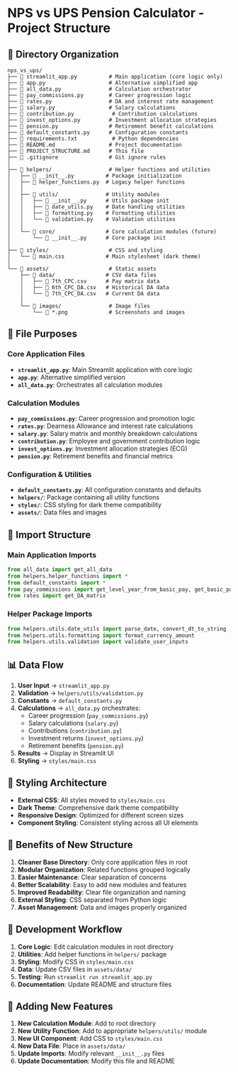 # NPS vs UPS Pension Calculator - Project Structure

## 📁 **Directory Organization**

```
nps_vs_ups/
├── 📄 streamlit_app.py          # Main application (core logic only)
├── 📄 app.py                    # Alternative simplified app
├── 📄 all_data.py               # Calculation orchestrator
├── 📄 pay_commissions.py        # Career progression logic
├── 📄 rates.py                  # DA and interest rate management
├── 📄 salary.py                 # Salary calculations
├── 📄 contribution.py            # Contribution calculations
├── 📄 invest_options.py         # Investment allocation strategies
├── 📄 pension.py                # Retirement benefit calculations
├── 📄 default_constants.py      # Configuration constants
├── 📄 requirements.txt           # Python dependencies
├── 📄 README.md                 # Project documentation
├── 📄 PROJECT_STRUCTURE.md      # This file
├── 📄 .gitignore                # Git ignore rules
│
├── 📁 helpers/                  # Helper functions and utilities
│   ├── 📄 __init__.py          # Package initialization
│   ├── 📄 helper_functions.py  # Legacy helper functions
│   │
│   ├── 📁 utils/               # Utility modules
│   │   ├── 📄 __init__.py      # Utils package init
│   │   ├── 📄 date_utils.py    # Date handling utilities
│   │   ├── 📄 formatting.py    # Formatting utilities
│   │   └── 📄 validation.py    # Validation utilities
│   │
│   └── 📁 core/                # Core calculation modules (future)
│       └── 📄 __init__.py      # Core package init
│
├── 📁 styles/                   # CSS and styling
│   └── 📄 main.css             # Main stylesheet (dark theme)
│
└── 📁 assets/                   # Static assets
    ├── 📁 data/                # CSV data files
    │   ├── 📄 7th_CPC.csv      # Pay matrix data
    │   ├── 📄 6th_CPC_DA.csv   # Historical DA data
    │   └── 📄 7th_CPC_DA.csv   # Current DA data
    │
    └── 📁 images/               # Image files
        └── 📄 *.png             # Screenshots and images
```

## 🎯 **File Purposes**

### **Core Application Files**
- **`streamlit_app.py`**: Main Streamlit application with core logic
- **`app.py`**: Alternative simplified version
- **`all_data.py`**: Orchestrates all calculation modules

### **Calculation Modules**
- **`pay_commissions.py`**: Career progression and promotion logic
- **`rates.py`**: Dearness Allowance and interest rate calculations
- **`salary.py`**: Salary matrix and monthly breakdown calculations
- **`contribution.py`**: Employee and government contribution logic
- **`invest_options.py`**: Investment allocation strategies (ECG)
- **`pension.py`**: Retirement benefits and financial metrics

### **Configuration & Utilities**
- **`default_constants.py`**: All configuration constants and defaults
- **`helpers/`**: Package containing all utility functions
- **`styles/`**: CSS styling for dark theme compatibility
- **`assets/`**: Data files and images

## 🔄 **Import Structure**

### **Main Application Imports**
```python
from all_data import get_all_data
from helpers.helper_functions import *
from default_constants import *
from pay_commissions import get_level_year_from_basic_pay, get_basic_pay
from rates import get_DA_matrix
```

### **Helper Package Imports**
```python
from helpers.utils.date_utils import parse_date, convert_dt_to_string
from helpers.utils.formatting import format_currency_amount
from helpers.utils.validation import validate_user_inputs
```

## 📊 **Data Flow**

1. **User Input** → `streamlit_app.py`
2. **Validation** → `helpers/utils/validation.py`
3. **Constants** → `default_constants.py`
4. **Calculations** → `all_data.py` orchestrates:
   - Career progression (`pay_commissions.py`)
   - Salary calculations (`salary.py`)
   - Contributions (`contribution.py`)
   - Investment returns (`invest_options.py`)
   - Retirement benefits (`pension.py`)
5. **Results** → Display in Streamlit UI
6. **Styling** → `styles/main.css`

## 🎨 **Styling Architecture**

- **External CSS**: All styles moved to `styles/main.css`
- **Dark Theme**: Comprehensive dark theme compatibility
- **Responsive Design**: Optimized for different screen sizes
- **Component Styling**: Consistent styling across all UI elements

## 🚀 **Benefits of New Structure**

1. **Cleaner Base Directory**: Only core application files in root
2. **Modular Organization**: Related functions grouped logically
3. **Easier Maintenance**: Clear separation of concerns
4. **Better Scalability**: Easy to add new modules and features
5. **Improved Readability**: Clear file organization and naming
6. **External Styling**: CSS separated from Python logic
7. **Asset Management**: Data and images properly organized

## 🔧 **Development Workflow**

1. **Core Logic**: Edit calculation modules in root directory
2. **Utilities**: Add helper functions in `helpers/` package
3. **Styling**: Modify CSS in `styles/main.css`
4. **Data**: Update CSV files in `assets/data/`
5. **Testing**: Run `streamlit run streamlit_app.py`
6. **Documentation**: Update README and structure files

## 📝 **Adding New Features**

1. **New Calculation Module**: Add to root directory
2. **New Utility Function**: Add to appropriate `helpers/utils/` module
3. **New UI Component**: Add CSS to `styles/main.css`
4. **New Data File**: Place in `assets/data/`
5. **Update Imports**: Modify relevant `__init__.py` files
6. **Update Documentation**: Modify this file and README
